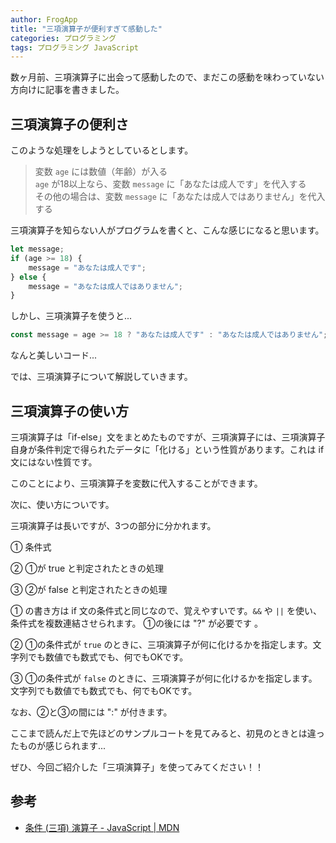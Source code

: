 ```yaml
---
author: FrogApp
title: "三項演算子が便利すぎて感動した"
categories: プログラミング
tags: プログラミング JavaScript
---
```


数ヶ月前、三項演算子に出会って感動したので、まだこの感動を味わっていない方向けに記事を書きました。

## 三項演算子の便利さ

このような処理をしようとしているとします。

> 変数 `age` には数値（年齢）が入る<br>
> `age` が18以上なら、変数 `message` に「あなたは成人です」を代入する<br>
> その他の場合は、変数 `message` に「あなたは成人ではありません」を代入する<br>

三項演算子を知らない人がプログラムを書くと、こんな感じになると思います。

```JavaScript
let message;
if (age >= 18) {
    message = "あなたは成人です";
} else {
    message = "あなたは成人ではありません";
}
```

しかし、三項演算子を使うと...

```JavaScript
const message = age >= 18 ? "あなたは成人です" : "あなたは成人ではありません";
```

なんと美しいコード...

では、三項演算子について解説していきます。

## 三項演算子の使い方

三項演算子は「if-else」文をまとめたものですが、三項演算子には、三項演算子自身が条件判定で得られたデータに「化ける」という性質があります。これは if 文にはない性質です。

このことにより、三項演算子を変数に代入することができます。

次に、使い方についです。

三項演算子は長いですが、3つの部分に分かれます。

① 条件式

② ①が true と判定されたときの処理

③ ②が false と判定されたときの処理

① の書き方は if 文の条件式と同じなので、覚えやすいです。`&&` や `||` を使い、条件式を複数連結させられます。 ①の後には "?" が必要です
。

② ①の条件式が `true` のときに、三項演算子が何に化けるかを指定します。文字列でも数値でも数式でも、何でもOKです。

③ ①の条件式が `false` のときに、三項演算子が何に化けるかを指定します。文字列でも数値でも数式でも、何でもOKです。

なお、②と③の間には ":" が付きます。

ここまで読んだ上で先ほどのサンプルコートを見てみると、初見のときとは違ったものが感じられます...

ぜひ、今回ご紹介した「三項演算子」を使ってみてください！！

## 参考

- <a href="https://developer.mozilla.org/ja/docs/Web/JavaScript/Reference/Operators/Conditional_Operator" target="_blank" rel="noopener noreferrer">条件 (三項) 演算子 - JavaScript | MDN</a>
